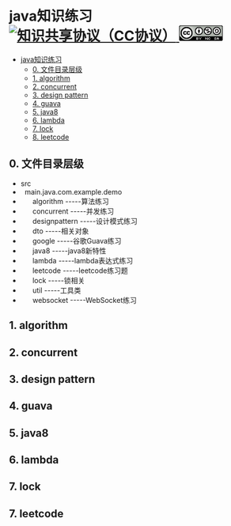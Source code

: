 # java知识练习 [![知识共享协议（CC协议）](https://img.shields.io/badge/License-Creative%20Commons-DC3D24.svg) ![Attribution-NonCommercial-ShareAlike CC BY-NC-SA](LICENSE.png)](https://creativecommons.org/licenses/by-nc-sa/4.0/deed.zh)
   * [java知识练习](#java知识练习)
      * [0. 文件目录层级](#0-文件目录层级)
      * [1. algorithm](#1-algorithm)
      * [2. concurrent](#2-concurrent)
      * [3. design pattern](#3-design-pattern)
      * [4. guava](#4-guava)
      * [5. java8](#5-java8)
      * [6. lambda](#6-lambda)
      * [7. lock](#7-lock)     
      * [8. leetcode](#8-lock)     
## 0. 文件目录层级
- src <br>
-  &nbsp;    main.java.com.example.demo<br>
-    &nbsp;  &nbsp;  &nbsp;      algorithm -----算法练习<br>
-    &nbsp;  &nbsp;  &nbsp;      concurrent -----并发练习<br>
-    &nbsp;  &nbsp;  &nbsp;      designpattern -----设计模式练习<br>
-    &nbsp;  &nbsp;  &nbsp;      dto -----相关对象<br>
-    &nbsp;  &nbsp;  &nbsp;      google -----谷歌Guava练习<br>
-    &nbsp;  &nbsp;  &nbsp;      java8 -----java8新特性<br>
-    &nbsp;  &nbsp;  &nbsp;      lambda -----lambda表达式练习<br>
-    &nbsp;  &nbsp;  &nbsp;      leetcode -----leetcode练习题<br>
-    &nbsp;  &nbsp;  &nbsp;      lock -----锁相关<br>
-    &nbsp;  &nbsp;  &nbsp;      util -----工具类<br>
-    &nbsp;  &nbsp;  &nbsp;      websocket -----WebSocket练习<br>

## 1. algorithm
## 2. concurrent
## 3. design pattern
## 4. guava
## 5. java8
## 6. lambda
## 7. lock
## 7. leetcode

